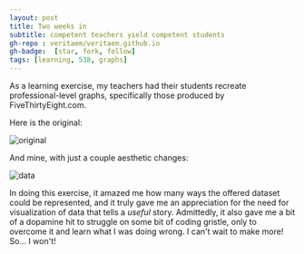 ```yaml
---
layout: post
title: Two weeks in
subtitle: competent teachers yield competent students
gh-repo : veritaem/veritaem.github.io
gh-badge:  [star, fork, follow]
tags: [learning, 538, graphs]
---
```


As a learning exercise, my teachers had their students recreate professional-level graphs, specifically those produced by FiveThirtyEight.com.

Here is the original:

![original](https://veritaem.github.io/img/538.png)

And mine, with just a couple aesthetic changes:

![data](https://veritaem.github.io/img/sprint2.png)
      



In doing this exercise, it amazed me how many ways the offered dataset could be represented, and it truly gave me an appreciation for the need for visualization of data that tells a *useful* story.  Admittedly, it also gave me a bit of a dopamine hit to struggle on some bit of coding gristle, only to overcome it and learn what I was doing wrong.  I can't wait to make more!  So... I won't!
